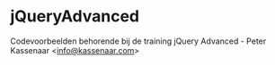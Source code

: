 # jQueryAdvanced
Codevoorbeelden behorende bij de training jQuery Advanced - Peter Kassenaar &lt;info@kassenaar.com>

